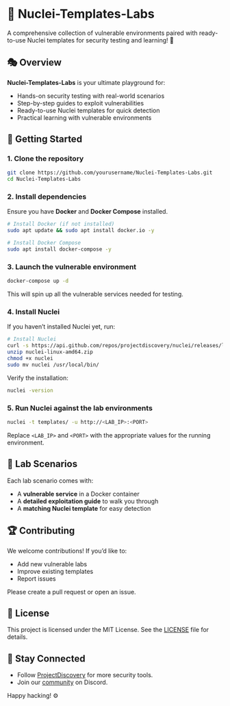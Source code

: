 # 🎯 Nuclei-Templates-Labs

A comprehensive collection of vulnerable environments paired with ready-to-use Nuclei templates for security testing and learning! 🚀

## 🎭 Overview

**Nuclei-Templates-Labs** is your ultimate playground for:
- Hands-on security testing with real-world scenarios
- Step-by-step guides to exploit vulnerabilities
- Ready-to-use Nuclei templates for quick detection
- Practical learning with vulnerable environments

## 🚀 Getting Started

### 1. Clone the repository
```bash
git clone https://github.com/yourusername/Nuclei-Templates-Labs.git
cd Nuclei-Templates-Labs
```

### 2. Install dependencies
Ensure you have **Docker** and **Docker Compose** installed.

```bash
# Install Docker (if not installed)
sudo apt update && sudo apt install docker.io -y

# Install Docker Compose
sudo apt install docker-compose -y
```

### 3. Launch the vulnerable environment
```bash
docker-compose up -d
```
This will spin up all the vulnerable services needed for testing.

### 4. Install Nuclei
If you haven’t installed Nuclei yet, run:
```bash
# Install Nuclei
curl -s https://api.github.com/repos/projectdiscovery/nuclei/releases/latest | grep browser_download_url | grep linux_amd64.zip | cut -d '"' -f 4 | wget -i -
unzip nuclei-linux-amd64.zip
chmod +x nuclei
sudo mv nuclei /usr/local/bin/
```
Verify the installation:
```bash
nuclei -version
```

### 5. Run Nuclei against the lab environments
```bash
nuclei -t templates/ -u http://<LAB_IP>:<PORT>
```
Replace `<LAB_IP>` and `<PORT>` with the appropriate values for the running environment.

## 📄 Lab Scenarios
Each lab scenario comes with:
- A **vulnerable service** in a Docker container
- A **detailed exploitation guide** to walk you through
- A **matching Nuclei template** for easy detection

## 🏆 Contributing
We welcome contributions! If you’d like to:
- Add new vulnerable labs
- Improve existing templates
- Report issues

Please create a pull request or open an issue.

## 🎨 License
This project is licensed under the MIT License. See the [LICENSE](LICENSE) file for details.

## 🐝 Stay Connected
- Follow [ProjectDiscovery](https://github.com/projectdiscovery) for more security tools.
- Join our [community](https://discord.gg/projectdiscovery) on Discord.

Happy hacking! ⚙️